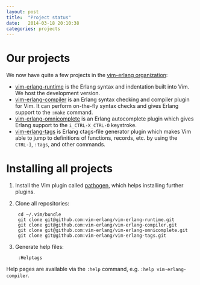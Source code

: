 ```yaml
---
layout: post
title:  "Project status"
date:   2014-03-18 20:10:38
categories: projects
---
```


# Our projects

We now have quite a few projects in the [vim-erlang organization][vim-erlang]:

- [vim-erlang-runtime][vim-erlang-runtime] is the Erlang syntax and indentation
  built into Vim. We host the development version.
- [vim-erlang-compiler][vim-erlang-compiler] is an Erlang syntax checking and
  compiler plugin for Vim. It can perform on-the-fly syntax checks and gives
  Erlang support to the `:make` command.
- [vim-erlang-omnicomplete][vim-erlang-omnicomplete] is an Erlang autocomplete
  plugin which gives Erlang support to the `i_CTRL-X_CTRL-O` keystroke.
- [vim-erlang-tags][vim-erlang-tags] is Erlang ctags-file generator plugin which
  makes Vim able to jump to definitions of functions, records, etc. by using the
  `CTRL-]`, `:tags`, and other commands.

# Installing all projects

1. Install the Vim plugin called [pathogen][pathogen], which helps installing
   further plugins.

2. Clone all repositories:

        cd ~/.vim/bundle
        git clone git@github.com:vim-erlang/vim-erlang-runtime.git
        git clone git@github.com:vim-erlang/vim-erlang-compiler.git
        git clone git@github.com:vim-erlang/vim-erlang-omnicomplete.git
        git clone git@github.com:vim-erlang/vim-erlang-tags.git

3. Generate help files:

        :Helptags

Help pages are available via the `:help` command, e.g. `:help
vim-erlang-compiler`.

[vim-erlang]: https://github.com/vim-erlang
[vim-erlang-runtime]: https://github.com/vim-erlang/vim-erlang-runtime
[vim-erlang-compiler]: https://github.com/vim-erlang/vim-erlang-compiler
[vim-erlang-omnicomplete]: https://github.com/vim-erlang/vim-erlang-omnicomplete
[vim-erlang-tags]: https://github.com/vim-erlang/vim-erlang-tags
[pathogen]: https://github.com/tpope/vim-pathogen#installation
